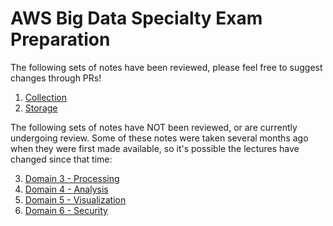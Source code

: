 # AWS Big Data Specialty Exam Preparation


The following sets of notes have been reviewed, please feel free to suggest changes through PRs!

1. [Collection](Domain_1_-_Collection/README.md)
1. [Storage](Domain_2_-_Storage/README.md)

The following sets of notes have NOT been reviewed, or are currently undergoing review.  Some of these notes were taken several months ago when they were first made available, so it's possible the lectures have changed since that time:

3. [Domain 3 - Processing](Domain_3_-_Processing/README.md)
4. [Domain 4 - Analysis](Domain_4_-_Analysis/README.md)
5. [Domain 5 - Visualization](Domain_5_-_Visualization/README.md)
6. [Domain 6 - Security](Domain_6_-_Security/README.md)
